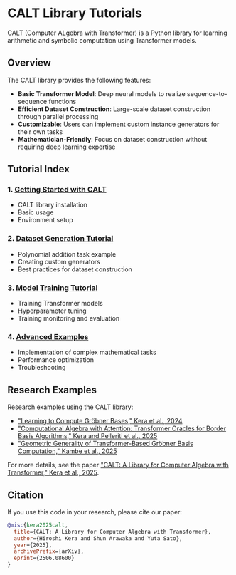 # CALT Library Tutorials

CALT (Computer ALgebra with Transformer) is a Python library for learning arithmetic and symbolic computation using Transformer models.

## Overview

The CALT library provides the following features:

- **Basic Transformer Model**: Deep neural models to realize sequence-to-sequence functions
- **Efficient Dataset Construction**: Large-scale dataset construction through parallel processing
- **Customizable**: Users can implement custom instance generators for their own tasks
- **Mathematician-Friendly**: Focus on dataset construction without requiring deep learning expertise

## Tutorial Index

### 1. [Getting Started with CALT](./getting-started.md)
- CALT library installation
- Basic usage
- Environment setup

### 2. [Dataset Generation Tutorial](./dataset-generation.md)
- Polynomial addition task example
- Creating custom generators
- Best practices for dataset construction

### 3. [Model Training Tutorial](./model-training.md)
- Training Transformer models
- Hyperparameter tuning
- Training monitoring and evaluation

### 4. [Advanced Examples](./advanced-examples.md)
- Implementation of complex mathematical tasks
- Performance optimization
- Troubleshooting

## Research Examples

Research examples using the CALT library:

- ["Learning to Compute Gröbner Bases," Kera et al., 2024](https://arxiv.org/abs/2311.12904)
- ["Computational Algebra with Attention: Transformer Oracles for Border Basis Algorithms," Kera and Pelleriti et al., 2025](https://arxiv.org/abs/2505.23696)
- ["Geometric Generality of Transformer-Based Gröbner Basis Computation," Kambe et al., 2025](https://arxiv.org/abs/2504.12465)

For more details, see the paper ["CALT: A Library for Computer Algebra with Transformer," Kera et al., 2025](https://arxiv.org/abs/2506.08600).

## Citation

If you use this code in your research, please cite our paper:

```bibtex
@misc{kera2025calt,
  title={CALT: A Library for Computer Algebra with Transformer},
  author={Hiroshi Kera and Shun Arawaka and Yuta Sato},
  year={2025},
  archivePrefix={arXiv},
  eprint={2506.08600}
}
``` 